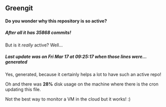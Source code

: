 ## Greengit

#### Do you wonder why this repository is so active?

##### After all it has 35868 commits!

But is it *really* active? Well...

##### Last update was on Fri Mar 17 at 09:25:17 when those lines were... generated

Yes, generated, because it certainly helps a lot to have such an active repo!

Oh and there was **28%** disk usage on the machine
where there is the cron updating this file.

Not the best way to monitor a VM in the cloud but it works! :)
